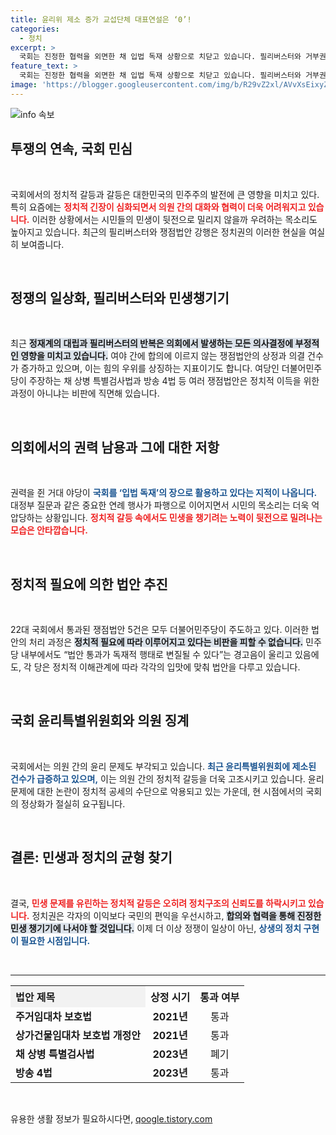 ```yaml
---
title: 윤리위 제소 증가 교섭단체 대표연설은 ‘0’!
categories:
  - 정치
excerpt: >
  국회는 진정한 협력을 외면한 채 입법 독재 상황으로 치닫고 있습니다. 필리버스터와 거부권을 둘러싼 정쟁이 심화되며, 민주주의의 초석인 개원식마저 무산될 위기에 처했습니다.
feature_text: >
  국회는 진정한 협력을 외면한 채 입법 독재 상황으로 치닫고 있습니다. 필리버스터와 거부권을 둘러싼 정쟁이 심화되며, 민주주의의 초석인 개원식마저 무산될 위기에 처했습니다.
image: 'https://blogger.googleusercontent.com/img/b/R29vZ2xl/AVvXsEixyZcFfHzMRdzZMjFBmAUKJYCLCGyLL1o632UiGVXcaFdKo_bkvkuCioo0uUKlGfBVcT3P84aROyZIXSBEx3Aw5nCQ3pTgDom1WDC4m8eifvWiAmWEEVb4x6G_l8C0QH225ldMjyaFvpxGEBGNO37VmDTDMHGhJPq73UglMfDca1-0aw/s1600/blogspot.png'
---
```


<p><img src="https://blogger.googleusercontent.com/img/b/R29vZ2xl/AVvXsEixyZcFfHzMRdzZMjFBmAUKJYCLCGyLL1o632UiGVXcaFdKo_bkvkuCioo0uUKlGfBVcT3P84aROyZIXSBEx3Aw5nCQ3pTgDom1WDC4m8eifvWiAmWEEVb4x6G_l8C0QH225ldMjyaFvpxGEBGNO37VmDTDMHGhJPq73UglMfDca1-0aw/s1600/blogspot.png" alt="info 속보" /></p>

<h2 data-ke-size="size26">투쟁의 연속, 국회 민심</h2>

<p data-ke-size="size16">&nbsp;</p>

<p>국회에서의 정치적 갈등과 갈등은 대한민국의 민주주의 발전에 큰 영향을 미치고 있다. 특히 요즘에는 <b><span style="color: #ee2323;">정치적 긴장이 심화되면서 의원 간의 대화와 협력이 더욱 어려워지고 있습니다.</span></b> 이러한 상황에서는 시민들의 민생이 뒷전으로 밀리지 않을까 우려하는 목소리도 높아지고 있습니다. 최근의 필리버스터와 쟁점법안 강행은 정치권의 이러한 현실을 여실히 보여줍니다. </p>

<p data-ke-size="size16">&nbsp;</p>

<h2 data-ke-size="size26">정쟁의 일상화, 필리버스터와 민생챙기기</h2>

<p data-ke-size="size16">&nbsp;</p>

<p>최근 <b><span style="background-color: #21538527;">정재계의 대립과 필리버스터의 반복은 의회에서 발생하는 모든 의사결정에 부정적인 영향을 미치고 있습니다.</span></b> 여야 간에 합의에 이르지 않는 쟁점법안의 상정과 의결 건수가 증가하고 있으며, 이는 힘의 우위를 상징하는 지표이기도 합니다. 여당인 더불어민주당이 주장하는 채 상병 특별검사법과 방송 4법 등 여러 쟁점법안은 정치적 이득을 위한 과정이 아니냐는 비판에 직면해 있습니다. </p>

<p data-ke-size="size16">&nbsp;</p>

<h2 data-ke-size="size26">의회에서의 권력 남용과 그에 대한 저항</h2>

<p data-ke-size="size16">&nbsp;</p>

<p>권력을 쥔 거대 야당이 <b><span style="color: #1a5490;">국회를 ‘입법 독재’의 장으로 활용하고 있다는 지적이 나옵니다.</span></b> 대정부 질문과 같은 중요한 연례 행사가 파행으로 이어지면서 시민의 목소리는 더욱 억압당하는 상황입니다. <b><span style="color: #ee2323;">정치적 갈등 속에서도 민생을 챙기려는 노력이 뒷전으로 밀려나는 모습은 안타깝습니다.</span></b> </p>

<p data-ke-size="size16">&nbsp;</p>

<h2 data-ke-size="size26">정치적 필요에 의한 법안 추진</h2>

<p data-ke-size="size16">&nbsp;</p>

<p>22대 국회에서 통과된 쟁점법안 5건은 모두 더불어민주당이 주도하고 있다. 이러한 법안의 처리 과정은 <b><span style="background-color: #21538527;">정치적 필요에 따라 이루어지고 있다는 비판을 피할 수 없습니다.</span></b> 민주당 내부에서도 “법안 통과가 독재적 행태로 변질될 수 있다”는 경고음이 울리고 있음에도, 각 당은 정치적 이해관계에 따라 각각의 입맛에 맞춰 법안을 다루고 있습니다. </p>

<p data-ke-size="size16">&nbsp;</p>

<h2 data-ke-size="size26">국회 윤리특별위원회와 의원 징계</h2>

<p data-ke-size="size16">&nbsp;</p>

<p>국회에서는 의원 간의 윤리 문제도 부각되고 있습니다. <b><span style="color: #1a5490;">최근 윤리특별위원회에 제소된 건수가 급증하고 있으며,</span></b> 이는 의원 간의 정치적 갈등을 더욱 고조시키고 있습니다. 윤리 문제에 대한 논란이 정치적 공세의 수단으로 악용되고 있는 가운데, 현 시점에서의 국회의 정상화가 절실히 요구됩니다. </p>

<p data-ke-size="size16">&nbsp;</p>

<h2 data-ke-size="size26">결론: 민생과 정치의 균형 찾기</h2>

<p data-ke-size="size16">&nbsp;</p>

<p>결국, <b><span style="color: #ee2323;">민생 문제를 유린하는 정치적 갈등은 오히려 정치구조의 신뢰도를 하락시키고 있습니다.</span></b> 정치권은 각자의 이익보다 국민의 편익을 우선시하고, <b><span style="background-color: #21538527;">합의와 협력을 통해 진정한 민생 챙기기에 나서야 할 것입니다.</span></b> 이제 더 이상 정쟁이 일상이 아닌, <b><span style="color: #1a5490;">상생의 정치 구현이 필요한 시점입니다.</span></b> </p>

<p data-ke-size="size16">&nbsp;</p>

<hr />

<table style="width: 100%; border-collapse: collapse;">
  <tr>
    <th style="text-align: left; height: 35px; background-color: #f2f2f2;">법안 제목</th>
    <th style="text-align: center; height: 35px;">상정 시기</th>
    <th style="text-align: center; height: 35px;">통과 여부</th>
  </tr>
  <tr>
    <td style="text-align: left; height: 17px;"><b>주거임대차 보호법</b></td>
    <td style="text-align: center; height: 17px;"><b>2021년</b></td>
    <td style="text-align: center; height: 17px;">통과</td>
  </tr>
  <tr>
    <td style="text-align: left; height: 17px;"><b>상가건물임대차 보호법 개정안</b></td>
    <td style="text-align: center; height: 17px;"><b>2021년</b></td>
    <td style="text-align: center; height: 17px;">통과</td>
  </tr>
  <tr>
    <td style="text-align: left; height: 17px;"><b>채 상병 특별검사법</b></td>
    <td style="text-align: center; height: 17px;"><b>2023년</b></td>
    <td style="text-align: center; height: 17px;">폐기</td>
  </tr>
  <tr>
    <td style="text-align: left; height: 17px;"><b>방송 4법</b></td>
    <td style="text-align: center; height: 17px;"><b>2023년</b></td>
    <td style="text-align: center; height: 17px;">통과</td>
  </tr>
</table>

<p data-ke-size="size16">&nbsp;</p>
유용한 생활 정보가 필요하시다면, <a href="https://qoogle.tistory.com" rel="dofollow">qoogle.tistory.com</a>


